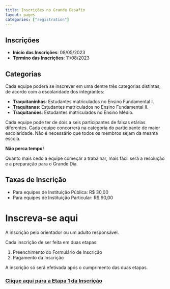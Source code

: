 ```yaml
---
title: Inscrições no Grande Desafio
layout: pages
categories: ["registration"]
---
```

## Inscrições

* **Início das Inscrições**: 08/05/2023
* **Término das Inscrições**: 11/08/2023

## Categorias

Cada equipe poderá se inscrever em uma dentre três categorias distintas, de acordo com a escolaridade dos integrantes:

* **Traquitaninhas**: Estudantes matriculados no Ensino Fundamental I.
* **Traquitanas**: Estudantes matriculados no Ensino Fundamental II.
* **Traquitanões**: Estudantes matriculados no Ensino Médio.

Cada equipe pode ter de dois a seis participantes de faixas etárias diferentes. Cada equipe concorrerá na categoria do participante de maior escolaridade. Não é necessário que todos os membros sejam da mesma escola.

**Não perca tempo!**

Quanto mais cedo a equipe começar a trabalhar, mais fácil será a resolução e a preparação para o Grande Dia.

## Taxas de Inscrição 

* Para equipes de Instituição Pública: R$ 30,00 
* Para equipes de Instituição Particular: R$ 90,00

# Inscreva-se aqui

A inscrição pelo orientador ou um adulto responsável.

Cada inscrição de ser feita em duas etapas:

1. Preenchimento do Formulário de Inscrição
2. Pagamento da Inscrição

A inscrição só será efetivada após o cumprimento das duas etapas.

### [Clique aqui para a Etapa 1 da Inscrição](https://forms.gle/YtgedKdyeeWAa8BMA)